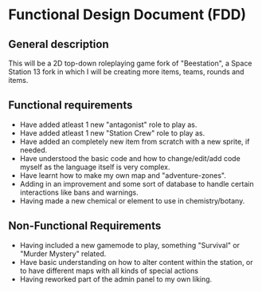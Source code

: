 # Functional Design Document (FDD)
## General description
This will be a 2D top-down roleplaying game fork of "Beestation", a Space Station 13 fork in which I will be creating more items, teams, rounds and items.

## Functional requirements
- Have added atleast 1 new "antagonist" role to play as.
- Have added atleast 1 new "Station Crew" role to play as.
- Have added an completely new item from scratch with a new sprite, if needed.
- Have understood the basic code and how to change/edit/add code myself as the language itself is very complex.
- Have learnt how to make my own map and "adventure-zones".
- Adding in an improvement and some sort of database to handle certain interactions like bans and warnings.
- Having made a new chemical or element to use in chemistry/botany.
## Non-Functional Requirements
- Having included a new gamemode to play, something "Survival" or "Murder Mystery" related.
- Have basic understanding on how to alter content within the station, or to have different maps with all kinds of special actions
- Having reworked part of the admin panel to my own liking.

